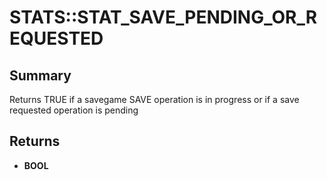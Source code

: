 # STATS::STAT_SAVE_PENDING_OR_REQUESTED

## Summary
Returns TRUE if a savegame SAVE operation is in progress or if a save requested operation is pending

## Returns
* **BOOL**